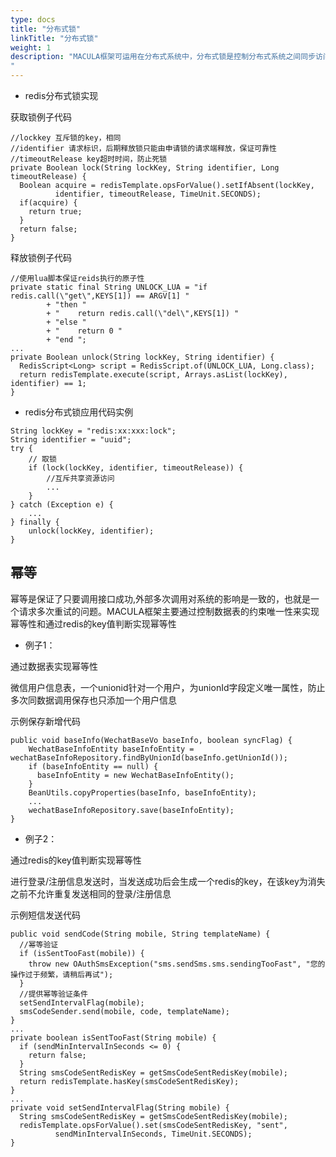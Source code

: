 ```yaml
---
type: docs
title: "分布式锁"
linkTitle: "分布式锁"
weight: 1
description: "MACULA框架可运用在分布式系统中，分布式锁是控制分布式系统之间同步访问共享资源的一种方式。在分布式系统中，常常需要协调他们的动作。如果不同的系统或是同一个系统的不同主机之间共享了一个或一组资源，那么访问这些资源的时候，往往需要互斥来防止彼此干扰来保证一致性，分布式锁则实现了这一要求。MACULA框架默认支持数据库分布锁与redis分布式锁。
"
---
```


* redis分布式锁实现

获取锁例子代码

```plain
//lockkey 互斥锁的key，相同
//identifier 请求标识，后期释放锁只能由申请锁的请求端释放，保证可靠性
//timeoutRelease key超时时间，防止死锁
private Boolean lock(String lockKey, String identifier, Long timeoutRelease) {
  Boolean acquire = redisTemplate.opsForValue().setIfAbsent(lockKey,
          identifier, timeoutRelease, TimeUnit.SECONDS);
  if(acquire) {
    return true;
  }
  return false;
}
```
释放锁例子代码
```plain
//使用lua脚本保证reids执行的原子性
private static final String UNLOCK_LUA = "if redis.call(\"get\",KEYS[1]) == ARGV[1] "
        + "then "
        + "    return redis.call(\"del\",KEYS[1]) "
        + "else "
        + "    return 0 "
        + "end ";
...
private Boolean unlock(String lockKey, String identifier) {
  RedisScript<Long> script = RedisScript.of(UNLOCK_LUA, Long.class);
  return redisTemplate.execute(script, Arrays.asList(lockKey), identifier) == 1;
}
```
* redis分布式锁应用代码实例
```plain
String lockKey = "redis:xx:xxx:lock";
String identifier = "uuid";
try {
    // 取锁
    if (lock(lockKey, identifier, timeoutRelease)) {
        //互斥共享资源访问
        ...
    }
} catch (Exception e) {
    ...
} finally {
    unlock(lockKey, identifier);
}
```

## 幂等

幂等是保证了只要调用接口成功,外部多次调用对系统的影响是一致的，也就是一个请求多次重试的问题。MACULA框架主要通过控制数据表的约束唯一性来实现幂等性和通过redis的key值判断实现幂等性

* 例子1：

通过数据表实现幂等性

微信用户信息表，一个unionid针对一个用户，为unionId字段定义唯一属性，防止多次同数据调用保存也只添加一个用户信息

示例保存新增代码

```plain
public void baseInfo(WechatBaseVo baseInfo, boolean syncFlag) {
    WechatBaseInfoEntity baseInfoEntity = wechatBaseInfoRepository.findByUnionId(baseInfo.getUnionId());
    if (baseInfoEntity == null) {
      baseInfoEntity = new WechatBaseInfoEntity();
    }
    BeanUtils.copyProperties(baseInfo, baseInfoEntity);
    ...
    wechatBaseInfoRepository.save(baseInfoEntity);
}
```
* 例子2：

通过redis的key值判断实现幂等性

进行登录/注册信息发送时，当发送成功后会生成一个redis的key，在该key为消失之前不允许重复发送相同的登录/注册信息

示例短信发送代码

```plain
public void sendCode(String mobile, String templateName) {
  //幂等验证
  if (isSentTooFast(mobile)) {
    throw new OAuthSmsException("sms.sendSms.sms.sendingTooFast", "您的操作过于频繁，请稍后再试");
  }
  //提供幂等验证条件
  setSendIntervalFlag(mobile);
  smsCodeSender.send(mobile, code, templateName);
}
...
private boolean isSentTooFast(String mobile) {
  if (sendMinIntervalInSeconds <= 0) {
    return false;
  }
  String smsCodeSentRedisKey = getSmsCodeSentRedisKey(mobile);
  return redisTemplate.hasKey(smsCodeSentRedisKey);
}
...
private void setSendIntervalFlag(String mobile) {
  String smsCodeSentRedisKey = getSmsCodeSentRedisKey(mobile);
  redisTemplate.opsForValue().set(smsCodeSentRedisKey, "sent",
          sendMinIntervalInSeconds, TimeUnit.SECONDS);
}
```

